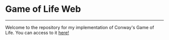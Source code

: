 # Game of Life Web
---
Welcome to the repository for my implementation of Conway's Game of Life. You can access to it [here!](https://daniherurb.github.io/game-of-life-web/)
